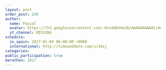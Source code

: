 ```yaml
---
layout: post
order_post: 230
author:
  name: Pascal
  avatar: https://lh3.googleusercontent.com/-KvnXHbV4wJ8/AAAAAAAAAAI/AAAAAAAAAnw/HUzzzNPZ7pY/s88-c-k-no/photo.jpg
  yt_channel: MISSING
schedule:
  in_spain: 2017-01-04 06:00:00 +0000
  international: http://timeanddate.com/s/34sj
categories:
public_participation: true
marathon: 2017
---
```

<!--iframe width="475" height="267" src="https://www.youtube.com/embed/MISSING" frameborder="0" allowfullscreen></iframe-->

